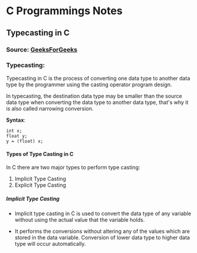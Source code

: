 # C Programmings Notes

## Typecasting in C

### Source: [GeeksForGeeks](https://www.geeksforgeeks.org/c-typecasting/)

### Typecasting:

Typecasting in C is the process of converting one data type to another data type by the programmer using the casting operator program design.

In typecasting, the destination data type may be smaller than the source data type when converting the data type to another data type, that's why it is also called narrowing conversion.

**Syntax**:

```
int x;
float y;
y = (float) x;
```

#### Types of Type Casting in C

In C there are two major types to perform type casting:

1. Implicit Type Casting
2. Explicit Type Casting

##### Implicit Type Casting

- Implicit type casting in C is used to convert the data type of any variable without using the actual value that the variable holds.

- It performs the conversions without altering any of the values which are stored in the data variable. Conversion of lower data type to higher data type will occur automatically.
